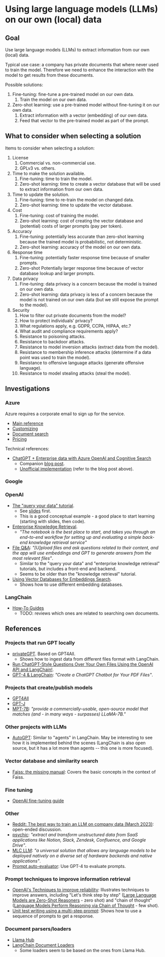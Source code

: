# Using large language models (LLMs) on our own (local) data

## Goal

Use large language models (LLMs) to extract information from our own (local) data.

Typical use case: a company has private documents that where never used to train the model. Therefore we need to enhance the interaction with the model to get results from these documents.

Possible solutions:

1. Fine-tuning: fine-tune a pre-trained model on our own data.
   1. Train the model on our own data.
1. Zero-shot learning: use a pre-trained model without fine-tuning it on our own data.
   1. Extract information with a vector (embedding) of our own data.
   1. Feed that vector to the pre-trained model as part of the prompt.

## What to consider when selecting a solution

Items to consider when selecting a solution:

1. License
   1. Commercial vs. non-commercial use.
   1. GPLv3 vs. others.
1. Time to make the solution available.
   1. Fine-tuning: time to train the model.
   1. Zero-shot learning: time to create a vector database that will be used to extract information from our own data.
1. Time to update the solution.
   1. Fine-tuning: time to re-train the model on changed data.
   1. Zero-shot learning: time to update the vector database.
1. Cost
    1. Fine-tuning: cost of training the model.
    1. Zero-shot learning: cost of creating the vector database and (potential) costs of larger prompts (pay per token).
1. Accuracy
    1. Fine-tuning: potentially less accurate than zero-shot learning because the trained model is probabilistic, not deterministic.
    1. Zero-shot learning: accuracy of the model on our own data.
1. Response time
    1. Fine-tuning: potentially faster response time because of smaller prompts.
    1. Zero-shot Potentially larger response time because of vector database lookup and larger prompts.
1. Data privacy
    1. Fine-tuning: data privacy is a concern because the model is trained on our own data.
    1. Zero-shot learning: data privacy is less of a concern because the model is not trained on our own data (but we still expose the prompt to the model).
1. Security
   1. How to filter out private documents from the model?
   1. How to protect individuals' privacy?
   1. What regulations apply, e.g. GDPR, CCPA, HIPAA, etc.?
   1. What audit and compliance requirements apply?
   1. Resistance to poisoning attacks.
   1. Resistance to backdoor attacks.
   1. Resistance to model inversion attacks (extract data from the model).
   1. Resistance to membership inference attacks (determine if a data point was used to train the model).
   1. Resistance to offensive language attacks (generate offensive language).
   1. Resistance to model stealing attacks (steal the model).

## Investigations

### Azure

Azure requires a corporate email to sign up for the service.

- [Main reference](https://azure.microsoft.com/en-us/products/cognitive-services/openai-service)
- [Customizing](https://learn.microsoft.com/en-us/azure/cognitive-services/openai/how-to/fine-tuning?pivots=programming-language-studio)
- [Document search](https://learn.microsoft.com/en-us/azure/cognitive-services/openai/tutorials/embeddings?tabs=command-line)
- [Pricing](https://azure.microsoft.com/en-us/pricing/details/cognitive-services/openai-service/)

Technical references:

- [ChatGPT + Enterprise data with Azure OpenAI and Cognitive Search](https://github.com/Azure-Samples/azure-search-openai-demo/)
  - Companion [blog post](https://techcommunity.microsoft.com/t5/ai-applied-ai-blog/revolutionize-your-enterprise-data-with-chatgpt-next-gen-apps-w/ba-p/3762087).
  - [Unofficial implementation](https://github.com/akshata29/chatpdf) (refer to the blog post above).

### Google

### OpenAI

- [The "query your data" tutorial](https://github.com/openai/openai-cookbook/tree/main/apps/chatbot-kickstarter).
  - See [slides](https://drive.google.com/file/d/1dB-RQhZC_Q1iAsHkNNdkqtxxXqYODFYy/view) first.
  - This is a good conceptual example - a good place to start learning (starting with slides, then code).
- [Enterprise Knowledge Retrieval](https://github.com/openai/openai-cookbook/tree/main/apps/enterprise-knowledge-retrieval).
  - _"The notebook is the best place to start, and takes you through an end-to-end workflow for setting up and evaluating a simple back-end knowledge retrieval service"_
- [File Q&A](https://github.com/openai/openai-cookbook/tree/main/apps/file-q-and-a): _"[U]pload files and ask questions related to their content, and the app will use embeddings and GPT to generate answers from the most relevant files"_.
  - Similar to the "query your data" and "enterprise knowledge retrieval" tutorials, but includes a front-end and backend.
  - Seems to be older than the "knowledge retrieval" tutorial.
- [Using Vector Databases for Embeddings Search](https://github.com/openai/openai-cookbook/blob/main/examples/vector_databases/Using_vector_databases_for_embeddings_search.ipynb).
  - Shows how to use different embedding databases.

### LangChain

- [How-To Guides](https://python.langchain.com/en/latest/modules/chains/how_to_guides.html)
  - TODO: reviews which ones are related to searching own documents.

## References

### Projects that run GPT locally

- [privateGPT](https://github.com/imartinez/privateGPT). Based on GPT4All.
  - Shows how to ingest data from different files format with LangChain.
- [Run ChatGPT-Style Questions Over Your Own Files Using the OpenAI API and LangChain!](https://www.reaminated.com/run-chatgpt-style-questions-over-your-own-files-using-the-openai-api-and-langchain).
- [GPT-4 & LangChain](https://github.com/mayooear/gpt4-pdf-chatbot-langchain): _"Create a ChatGPT Chatbot for Your PDF Files"_.

### Projects that create/publish models

- [GPT4All](https://github.com/nomic-ai/gpt4all)
- [GPT-J](https://www.eleuther.ai/artifacts/gpt-j)
- [MPT-7B](https://www.mosaicml.com/blog/mpt-7b): _"provide a commercially-usable, open-source model that matches (and - in many ways - surpasses) LLaMA-7B."_

### Other projects with LLMs

- [AutoGPT](https://github.com/Significant-Gravitas/Auto-GPT): Similar to "agents" in LangChain. May be interesting to see how it is implemented behind the scenes (LangChain is also open source, but it has a lot more than agents -- this one is more focused).

### Vector database and similarity search

- [Faiss: the missing manual](https://www.pinecone.io/learn/faiss/): Covers the basic concepts in the context of Faiss.

### Fine tuning

- [OpenAI fine-tuning guide](https://platform.openai.com/docs/guides/fine-tuning)

### Other

- [Reddit: The best way to train an LLM on company data (March 2023)](https://www.reddit.com/r/MachineLearning/comments/125qztx/d_the_best_way_to_train_an_llm_on_company_data/): open-ended discussion.
- [psychic](https://github.com/psychic-api/psychic): _"extract and transform unstructured data from SaaS applications like Notion, Slack, Zendesk, Confluence, and Google Drive"_.
- [MLC LLM](https://github.com/mlc-ai/mlc-llm): _"a universal solution that allows any language models to be deployed natively on a diverse set of hardware backends and native applications"_.
- [Prompt auto-evaluator](https://autoevaluator.langchain.com/): Use GPT-4 to evaluate prompts.

### Prompt techniques to improve information retrieval

- [OpenAI's Techniques to improve reliability](https://github.com/openai/openai-cookbook/blob/main/techniques_to_improve_reliability.md): Illustrates techniques to improve answers, including "Let's think step by step" ([Large Language Models are Zero-Shot Reasoners](https://arxiv.org/abs/2205.11916) - zero shot) and "chain of thought" ([Language Models Perform Reasoning via Chain of Thought](https://ai.googleblog.com/2022/05/language-models-perform-reasoning-via.html) - few shot).
- [Unit test writing using a multi-step prompt](https://github.com/openai/openai-cookbook/blob/main/examples/Unit_test_writing_using_a_multi-step_prompt.ipynb): Shows how to use a sequence of prompts to get a response.

### Document parsers/loaders

- [Llama Hub](https://llamahub.ai/)
- [LangChain Document Loaders](https://python.langchain.com/en/latest/modules/indexes/document_loaders.html)
  - Some loaders seem to be based on the ones from Llama Hub.
